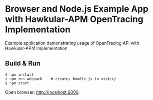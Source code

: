 # Browser and Node.js Example App with Hawkular-APM OpenTracing Implementation

Example application demonstrating usage of OpenTracing API with Hawkular-APM implementation. 

## Build & Run
```shell
$ npm install
$ npm run webpack    # creates bundle.js in static/
$ npm start
```

Open browser: [http://localhost:9000](http://localhost:9000).

